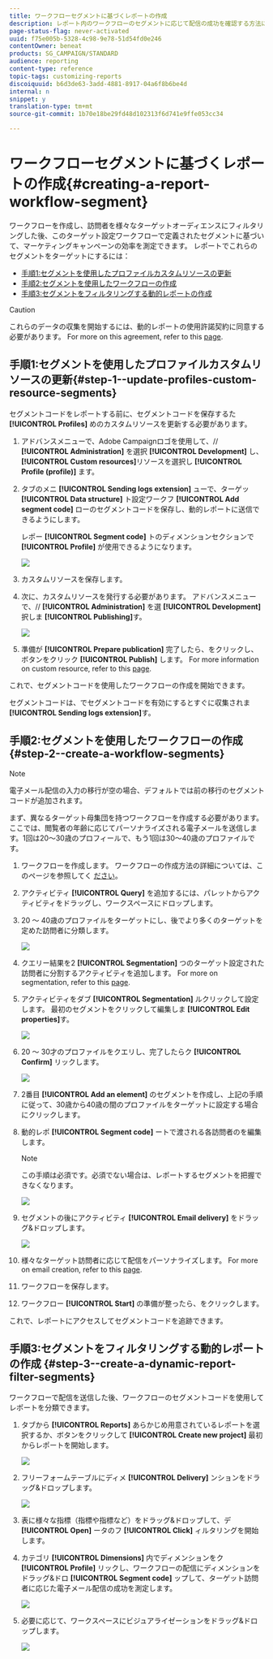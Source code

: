 ```yaml
---
title: ワークフローセグメントに基づくレポートの作成
description: レポート内のワークフローのセグメントに応じて配信の成功を確認する方法について説明します。
page-status-flag: never-activated
uuid: f75e005b-5328-4c98-9e78-51d54fd0e246
contentOwner: beneat
products: SG_CAMPAIGN/STANDARD
audience: reporting
content-type: reference
topic-tags: customizing-reports
discoiquuid: b6d3de63-3add-4881-8917-04a6f8b6be4d
internal: n
snippet: y
translation-type: tm+mt
source-git-commit: 1b70e18be29fd48d102313f6d741e9ffe053cc34

---
```



# ワークフローセグメントに基づくレポートの作成{#creating-a-report-workflow-segment}

ワークフローを作成し、訪問者を様々なターゲットオーディエンスにフィルタリングした後、このターゲット設定ワークフローで定義されたセグメントに基づいて、マーケティングキャンペーンの効率を測定できます。
レポートでこれらのセグメントをターゲットにするには：

* [手順1:セグメントを使用したプロファイルカスタムリソースの更新](#step-1--update-profiles-custom-resource-segments)
* [手順2:セグメントを使用したワークフローの作成](#step-2--create-a-workflow-segments)
* [手順3:セグメントをフィルタリングする動的レポートの作成](#step-3--create-a-dynamic-report-filter-segments)

>[!CAUTION]
>これらのデータの収集を開始するには、動的レポートの使用許諾契約に同意する必要があります。
>For more on this agreement, refer to this [page](../../reporting/using/about-dynamic-reports.md#dynamic-reporting-usage-agreement).

## 手順1:セグメントを使用したプロファイルカスタムリソースの更新{#step-1--update-profiles-custom-resource-segments}

セグメントコードをレポートする前に、セグメントコードを保存するた **[!UICONTROL Profiles]** めのカスタムリソースを更新する必要があります。

1. アドバンスメニューで、Adobe Campaignロゴを使用して、// **[!UICONTROL Administration]** を選択 **[!UICONTROL Development]** し、 **[!UICONTROL Custom resources]**&#x200B;リソースを選択し **[!UICONTROL Profile (profile)]** ます。
1. タブのメニ **[!UICONTROL Sending logs extension]** ューで、ターゲッ **[!UICONTROL Data structure]** ト設定ワークフ **[!UICONTROL Add segment code]** ローのセグメントコードを保存し、動的レポートに送信できるようにします。

   レポー **[!UICONTROL Segment code]** トのディメンションセクションで **[!UICONTROL Profile]** が使用できるようになります。

   ![](assets/report_segment_4.png)

1. カスタムリソースを保存します。

1. 次に、カスタムリソースを発行する必要があります。
アドバンスメニューで、// **[!UICONTROL Administration]** を選 **[!UICONTROL Development]** 択しま **[!UICONTROL Publishing]**&#x200B;す。

   ![](assets/custom_profile_7.png)

1. 準備が **[!UICONTROL Prepare publication]** 完了したら、をクリックし、ボタンをクリック **[!UICONTROL Publish]** します。 For more information on custom resource, refer to this [page](../../developing/using/updating-the-database-structure.md).

これで、セグメントコードを使用したワークフローの作成を開始できます。

セグメントコードは、でセグメントコードを有効にするとすぐに収集されま **[!UICONTROL Sending logs extension]**&#x200B;す。

## 手順2:セグメントを使用したワークフローの作成 {#step-2--create-a-workflow-segments}

>[!NOTE]
>電子メール配信の入力の移行が空の場合、デフォルトでは前の移行のセグメントコードが追加されます。

まず、異なるターゲット母集団を持つワークフローを作成する必要があります。 ここでは、閲覧者の年齢に応じてパーソナライズされる電子メールを送信します。1回は20～30歳のプロフィールで、もう1回は30～40歳のプロファイルです。

1. ワークフローを作成します。 ワークフローの作成方法の詳細については、このページを参照してく [ださい](../../automating/using/building-a-workflow.md)。

1. アクティビティ **[!UICONTROL Query]** を追加するには、パレットからアクティビティをドラッグし、ワークスペースにドロップします。

1. 20 ～ 40歳のプロファイルをターゲットにし、後でより多くのターゲットを定めた訪問者に分類します。

   ![](assets/report_segment_1.png)

1. クエリー結果を2 **[!UICONTROL Segmentation]** つのターゲット設定された訪問者に分割するアクティビティを追加します。 For more on segmentation, refer to this [page](../../automating/using/targeting-data.md#segmenting-data).

1. アクティビティをダブ **[!UICONTROL Segmentation]** ルクリックして設定します。 最初のセグメントをクリックして編集しま **[!UICONTROL Edit properties]**&#x200B;す。

   ![](assets/report_segment_7.png)

1. 20 ～ 30才のプロファイルをクエリし、完了したらク **[!UICONTROL Confirm]** リックします。

   ![](assets/report_segment_8.png)

1. 2番目 **[!UICONTROL Add an element]** のセグメントを作成し、上記の手順に従って、30歳から40歳の間のプロファイルをターゲットに設定する場合にクリックします。

1. 動的レポ **[!UICONTROL Segment code]** ートで渡される各訪問者のを編集します。

   >[!NOTE]
   >この手順は必須です。必須でない場合は、レポートするセグメントを把握できなくなります。

   ![](assets/report_segment_9.png)

1. セグメントの後にアクティビティ **[!UICONTROL Email delivery]** をドラッグ&amp;ドロップします。

   ![](assets/report_segment_3.png)

1. 様々なターゲット訪問者に応じて配信をパーソナライズします。 For more on email creation, refer to this [page](../../designing/using/designing-content-in-adobe-campaign.md).

1. ワークフローを保存します。

1. ワークフロー **[!UICONTROL Start]** の準備が整ったら、をクリックします。

これで、レポートにアクセスしてセグメントコードを追跡できます。

## 手順3:セグメントをフィルタリングする動的レポートの作成 {#step-3--create-a-dynamic-report-filter-segments}

ワークフローで配信を送信した後、ワークフローのセグメントコードを使用してレポートを分類できます。

1. タブから **[!UICONTROL Reports]** あらかじめ用意されているレポートを選択するか、ボタンをクリックして **[!UICONTROL Create new project]** 最初からレポートを開始します。

   ![](assets/custom_profile_18.png)
1. フリーフォームテーブルにディメ **[!UICONTROL Delivery]** ンションをドラッグ&amp;ドロップします。

   ![](assets/report_segment_5.png)

1. 表に様々な指標（指標や指標など）をドラッグ&amp;ドロップして、デ **[!UICONTROL Open]** ータのフ **[!UICONTROL Click]** ィルタリングを開始します。
1. カテゴリ **[!UICONTROL Dimensions]** 内でディメンションをク **[!UICONTROL Profile]** リックし、ワークフローの配信にディメンションをドラッグ&amp;ドロ **[!UICONTROL Segment code]** ップして、ターゲット訪問者に応じた電子メール配信の成功を測定します。

   ![](assets/report_segment_6.png)

1. 必要に応じて、ワークスペースにビジュアライゼーションをドラッグ&amp;ドロップします。

   ![](assets/report_segment_10.png)
